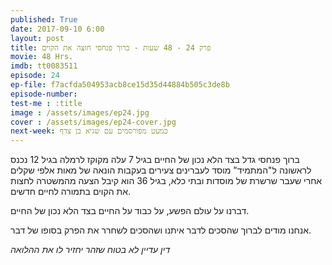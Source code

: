```yaml
---
published: True
date: 2017-09-10 6:00
layout: post
title: פרק 24 - 48 שעות - ברוך פנחסי חוצה את הקוים
movie: 48 Hrs.
imdb: tt0083511
episode: 24
ep-file: f7acfda504953acb8ce15d35d44884b505c3de8b
episode-number: 
test-me : :title
image : /assets/images/ep24.jpg
cover : /assets/images/ep24-cover.jpg
next-week: כמעט מפורסמים עם שגיא בן צדף
---
```


ברוך פנחסי גדל בצד הלא נכון של החיים
בגיל 7 עלה מקוקז לרמלה
בגיל 12 נכנס לראשונה ל"המתמיד" מוסד לעברינים צעירים בעקבות הונאה של מאות אלפי שקלים
אחרי שעבר שרשרת של מוסדות ובתי כלא, בגיל 36 הוא קיבל הצעה מהמשטרה לחצות את הקוים בתמורה לחיים חדשים.

דברנו על עולם הפשע, על כבוד על החיים בצד הלא נכון של החיים.

אנחנו מודים לברוך שהסכים לדבר איתנו ושהסכים לשחרר את הפרק בסופו של דבר.

*דין עדיין לא בטוח שזהר יחזיר לו את ההלואה*
